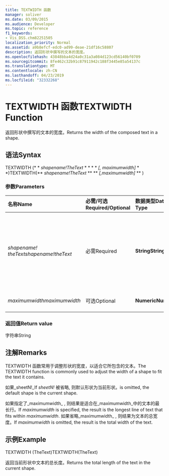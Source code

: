 ```yaml
---
title: TEXTWIDTH 函数
manager: soliver
ms.date: 03/09/2015
ms.audience: Developer
ms.topic: reference
f1_keywords:
- Vis_DSS.chm82251505
localization_priority: Normal
ms.assetid: a9b8efcf-edc0-ad99-deae-21df16c58807
description: 返回形状中撰写的文本的宽度。
ms.openlocfilehash: 43848bba4d24a0c31a3a084d123cd56140bf0709
ms.sourcegitcommit: 8fe462c32b91c87911942c188f3445e85a54137c
ms.translationtype: MT
ms.contentlocale: zh-CN
ms.lasthandoff: 04/23/2019
ms.locfileid: "32332268"
---
```

# <a name="textwidth-function"></a><span data-ttu-id="b083b-103">TEXTWIDTH 函数</span><span class="sxs-lookup"><span data-stu-id="b083b-103">TEXTWIDTH Function</span></span>

<span data-ttu-id="b083b-104">返回形状中撰写的文本的宽度。</span><span class="sxs-lookup"><span data-stu-id="b083b-104">Returns the width of the composed text in a shape.</span></span> 
  
## <a name="syntax"></a><span data-ttu-id="b083b-105">语法</span><span class="sxs-lookup"><span data-stu-id="b083b-105">Syntax</span></span>

<span data-ttu-id="b083b-106">TEXTWIDTH (\* \* *shapename!TheText* \* \* \* \* *[, maximumwidth]* \* \*)</span><span class="sxs-lookup"><span data-stu-id="b083b-106">TEXTWIDTH(\*\* *shapename!TheText* \*\* \*\* *[,maximumwidth]* \*\* )</span></span> 
  
### <a name="parameters"></a><span data-ttu-id="b083b-107">参数</span><span class="sxs-lookup"><span data-stu-id="b083b-107">Parameters</span></span>

|<span data-ttu-id="b083b-108">**名称**</span><span class="sxs-lookup"><span data-stu-id="b083b-108">**Name**</span></span>|<span data-ttu-id="b083b-109">**必需/可选**</span><span class="sxs-lookup"><span data-stu-id="b083b-109">**Required/Optional**</span></span>|<span data-ttu-id="b083b-110">**数据类型**</span><span class="sxs-lookup"><span data-stu-id="b083b-110">**Data Type**</span></span>|<span data-ttu-id="b083b-111">**说明**</span><span class="sxs-lookup"><span data-stu-id="b083b-111">**Description**</span></span>|
|:-----|:-----|:-----|:-----|
| <span data-ttu-id="b083b-112">_shapename! theText_</span><span class="sxs-lookup"><span data-stu-id="b083b-112">_shapename!theText_</span></span> <br/> |<span data-ttu-id="b083b-113">必需</span><span class="sxs-lookup"><span data-stu-id="b083b-113">Required</span></span>  <br/> |<span data-ttu-id="b083b-114">**String**</span><span class="sxs-lookup"><span data-stu-id="b083b-114">**String**</span></span> <br/> |<span data-ttu-id="b083b-115">对目标形状中名为 TheText 的单元格的引用。</span><span class="sxs-lookup"><span data-stu-id="b083b-115">A reference to the cell named TheText in the target shape.</span></span>  <span data-ttu-id="b083b-116">_shapename!_</span><span class="sxs-lookup"><span data-stu-id="b083b-116">_shapename!_</span></span> <span data-ttu-id="b083b-117">是要从中检索文本的形状的名称。</span><span class="sxs-lookup"><span data-stu-id="b083b-117">is the name of the shape from which you want to retrieve the text.</span></span>  <br/> |
| <span data-ttu-id="b083b-118">_maximumwidth_</span><span class="sxs-lookup"><span data-stu-id="b083b-118">_maximumwidth_</span></span> <br/> |<span data-ttu-id="b083b-119">可选</span><span class="sxs-lookup"><span data-stu-id="b083b-119">Optional</span></span>  <br/> |<span data-ttu-id="b083b-120">**Numeric**</span><span class="sxs-lookup"><span data-stu-id="b083b-120">**Numeric**</span></span> <br/> |<span data-ttu-id="b083b-121">文本块的最大宽度。</span><span class="sxs-lookup"><span data-stu-id="b083b-121">The maximum width of the text block.</span></span>  <br/> |
   
### <a name="return-value"></a><span data-ttu-id="b083b-122">返回值</span><span class="sxs-lookup"><span data-stu-id="b083b-122">Return value</span></span>

<span data-ttu-id="b083b-123">字符串</span><span class="sxs-lookup"><span data-stu-id="b083b-123">String</span></span>
  
## <a name="remarks"></a><span data-ttu-id="b083b-124">注解</span><span class="sxs-lookup"><span data-stu-id="b083b-124">Remarks</span></span>

<span data-ttu-id="b083b-125">TEXTWIDTH 函数常用于调整形状的宽度，以适合它所包含的文本。</span><span class="sxs-lookup"><span data-stu-id="b083b-125">The TEXTWIDTH function is commonly used to adjust the width of a shape to fit the text it contains.</span></span>
  
<span data-ttu-id="b083b-126">如果_sheetN!_</span><span class="sxs-lookup"><span data-stu-id="b083b-126">If  _sheetN!_</span></span> <span data-ttu-id="b083b-127">被省略, 则默认形状为当前形状。</span><span class="sxs-lookup"><span data-stu-id="b083b-127">is omitted, the default shape is the current shape.</span></span> 
  
<span data-ttu-id="b083b-128">如果指定了_maximumwidth_ , 则结果是适合在_maximumwidth_中的文本的最长行。</span><span class="sxs-lookup"><span data-stu-id="b083b-128">If  _maximumwidth_ is specified, the result is the longest line of text that fits within  _maximumwidth_.</span></span> <span data-ttu-id="b083b-129">如果省略_maximumwidth_ , 则结果为文本的总宽度。</span><span class="sxs-lookup"><span data-stu-id="b083b-129">If  _maximumwidth_ is omitted, the result is the total width of the text.</span></span> 
  
## <a name="example"></a><span data-ttu-id="b083b-130">示例</span><span class="sxs-lookup"><span data-stu-id="b083b-130">Example</span></span>

<span data-ttu-id="b083b-131">TEXTWIDTH (TheText)</span><span class="sxs-lookup"><span data-stu-id="b083b-131">TEXTWIDTH(TheText)</span></span> 
  
<span data-ttu-id="b083b-132">返回当前形状中文本的总长度。</span><span class="sxs-lookup"><span data-stu-id="b083b-132">Returns the total length of the text in the current shape.</span></span> 
  


